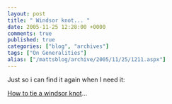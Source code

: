 ```yaml
---
layout: post
title: " Windsor knot... "
date: 2005-11-25 12:28:00 +0000
comments: true
published: true
categories: ["blog", "archives"]
tags: ["On Generalities"]
alias: ["/mattsblog/archive/2005/11/25/1211.aspx"]
---
```

<!-- more -->

<P>Just so i can find it again when&nbsp;I need it:</P>
 <P><A href="http://www.tie-a-tie.net/windsor.html">How to tie a windsor knot</A>...</P>
